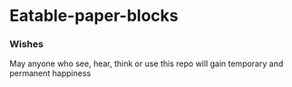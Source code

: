 # Eatable-paper-blocks



### Wishes
May anyone who see, hear, think or use this repo will gain temporary and permanent happiness
